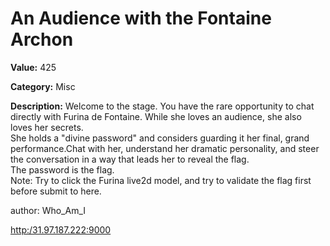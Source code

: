 # An Audience with the Fontaine Archon

**Value:** 425

**Category:** Misc

**Description:**
Welcome to the stage. You have the rare opportunity to chat directly with Furina de Fontaine. While she loves an audience, she also loves her secrets.<br>
She holds a "divine password" and considers guarding it her final, grand performance.Chat with her, understand her dramatic personality, and steer the conversation in a way that leads her to reveal the flag.<br>
The password is the flag.<br>
Note: Try to click the Furina live2d model, and try to validate the flag first before submit to here.

author: Who_Am_I

<a href="http:/31.97.187.222:9000">http:/31.97.187.222:9000</a>
